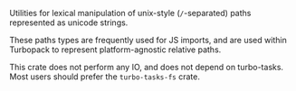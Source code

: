 Utilities for lexical manipulation of unix-style (`/`-separated) paths represented as unicode
strings.

These paths types are frequently used for JS imports, and are used within Turbopack to represent
platform-agnostic relative paths.

This crate does not perform any IO, and does not depend on turbo-tasks. Most users should prefer the
`turbo-tasks-fs` crate.
